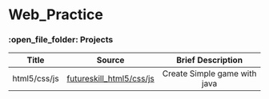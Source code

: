 # Web_Practice

<h3>:open_file_folder: Projects</h3>

|Title |Source  | Brief Description
| ------------- |:-------------:|:-------------:|
|      html5/css/js       |[futureskill_html5/css/js](https://github.com/caunhach/futureskill_html-css-js)     |Create Simple game with java|
